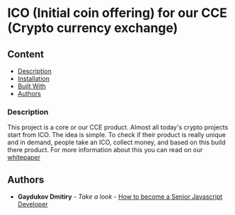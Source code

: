 # ICO (Initial coin offering) for our CCE (Crypto currency exchange)

## Content
* [Description](#description)
* [Installation](#installation)
* [Built With](#built-with)
* [Authors](#authors)

### Description

This project is a core or our CCE product. Almost all today's crypto projects start from ICO. The idea is simple. To check if their
product is really unique and in demand, people take an ICO, collect money, and based on this build there product.
For more information about this you can read on our [whitepaper](https://github.com/dgaydukov/nodejs-cce-ico/blob/master/whitepaper.md)



## Authors

* **Gaydukov Dmitiry** - *Take a look* - [How to become a Senior Javascript Developer](https://github.com/dgaydukov/how-to-become-a-senior-js-developer)
